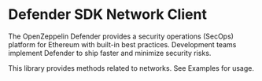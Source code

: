 # Defender SDK Network Client

The OpenZeppelin Defender provides a security operations (SecOps) platform for Ethereum with built-in best practices. Development teams implement Defender to ship faster and minimize security risks.

This library provides methods related to networks. See Examples for usage.
